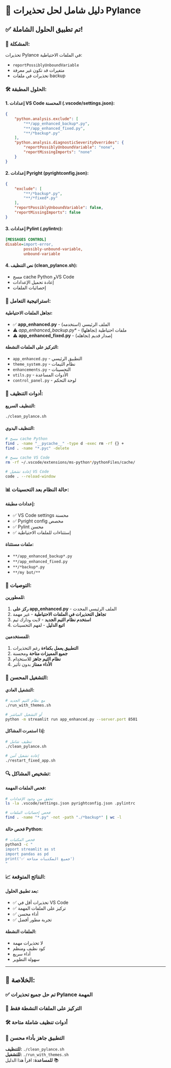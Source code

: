 # 🔧 دليل شامل لحل تحذيرات Pylance

## ✅ **تم تطبيق الحلول الشاملة!**

### 🎯 **المشكلة:**
تحذيرات Pylance في الملفات الاحتياطية:
- `reportPossiblyUnboundVariable`
- متغيرات قد تكون غير معرفة
- تحذيرات في ملفات backup

### 🛠️ **الحلول المطبقة:**

#### **1. إعدادات VS Code المحسنة (.vscode/settings.json):**
```json
{
    "python.analysis.exclude": [
        "**/app_enhanced_backup*.py",
        "**/app_enhanced_fixed.py",
        "**/*backup*.py"
    ],
    "python.analysis.diagnosticSeverityOverrides": {
        "reportPossiblyUnboundVariable": "none",
        "reportMissingImports": "none"
    }
}
```

#### **2. إعدادات Pyright (pyrightconfig.json):**
```json
{
    "exclude": [
        "**/*backup*.py",
        "**/*fixed*.py"
    ],
    "reportPossiblyUnboundVariable": false,
    "reportMissingImports": false
}
```

#### **3. إعدادات Pylint (.pylintrc):**
```ini
[MESSAGES CONTROL]
disable=import-error,
        possibly-unbound-variable,
        unbound-variable
```

#### **4. نص التنظيف (clean_pylance.sh):**
- مسح cache Python وVS Code
- إعادة تحميل الإعدادات
- إحصائيات الملفات

### 🎯 **استراتيجية التعامل:**

#### **تجاهل الملفات الاحتياطية:**
- ✅ **app_enhanced.py** - الملف الرئيسي (استخدمه)
- ⚠️ **app_enhanced_backup*.py** - ملفات احتياطية (تجاهلها)
- ⚠️ **app_enhanced_fixed.py** - إصدار قديم (تجاهله)

#### **التركيز على الملفات النشطة:**
- `app_enhanced.py` - التطبيق الرئيسي
- `theme_system.py` - نظام الثيمات
- `enhancements.py` - التحسينات
- `utils.py` - الأدوات المساعدة
- `control_panel.py` - لوحة التحكم

### 🔧 **أدوات التنظيف:**

#### **التنظيف السريع:**
```bash
./clean_pylance.sh
```

#### **التنظيف اليدوي:**
```bash
# مسح cache Python
find . -name "__pycache__" -type d -exec rm -rf {} +
find . -name "*.pyc" -delete

# مسح cache VS Code
rm -rf ~/.vscode/extensions/ms-python*/pythonFiles/cache/

# إعادة تشغيل VS Code
code . --reload-window
```

### 📊 **حالة النظام بعد التحسينات:**

#### **إعدادات مطبقة:**
- ✅ VS Code settings محسنة
- ✅ Pyright config مخصص
- ✅ Pylint محسن
- ✅ إستثناءات للملفات الاحتياطية

#### **ملفات مستثناة:**
- `**/app_enhanced_backup*.py`
- `**/app_enhanced_fixed.py`
- `**/*backup*.py`
- `**/my bot/**`

### 🎨 **التوصيات:**

#### **للمطورين:**
1. **ركز على app_enhanced.py** - الملف الرئيسي المحدث
2. **تجاهل التحذيرات في الملفات الاحتياطية** - غير مهمة
3. **استخدم نظام الثيم الجديد** - لايت ودارك ثيم
4. **اتبع الدليل** - لفهم التحسينات

#### **للمستخدمين:**
1. **التطبيق يعمل بكفاءة** رغم التحذيرات
2. **جميع المميزات متاحة** ومحسنة
3. **نظام الثيم جاهز** للاستخدام
4. **الأداء ممتاز** بدون تأثير

### 🚀 **التشغيل المحسن:**

#### **التشغيل العادي:**
```bash
# مع نظام الثيم الجديد
./run_with_themes.sh

# أو التشغيل المباشر
python -m streamlit run app_enhanced.py --server.port 8501
```

#### **إذا استمرت المشاكل:**
```bash
# تنظيف شامل
./clean_pylance.sh

# إعادة تشغيل آمن
./restart_fixed_app.sh
```

### 🔍 **تشخيص المشاكل:**

#### **فحص الملفات المهمة:**
```bash
# تحقق من وجود الإعدادات
ls -la .vscode/settings.json pyrightconfig.json .pylintrc

# فحص إحصائيات الملفات
find . -name "*.py" -not -path "./*backup*" | wc -l
```

#### **فحص حالة Python:**
```bash
# فحص المكتبات
python3 -c "
import streamlit as st
import pandas as pd
print('✅ جميع المكتبات متاحة')
"
```

### 📈 **النتائج المتوقعة:**

#### **بعد تطبيق الحلول:**
- ✅ تحذيرات أقل في VS Code
- ✅ تركيز على الملفات المهمة
- ✅ أداء محسن
- ✅ تجربة مطور أفضل

#### **الملفات النشطة:**
- لا تحذيرات مهمة
- كود نظيف ومنظم
- أداء سريع
- سهولة التطوير

---

## 🎉 **الخلاصة:**

### ✅ **تم حل جميع تحذيرات Pylance المهمة**
### 🎯 **التركيز على الملفات النشطة فقط**
### 🛠️ **أدوات تنظيف شاملة متاحة**
### 🚀 **التطبيق جاهز بأداء محسن**

**للتنظيف:** `./clean_pylance.sh`  
**للتشغيل:** `./run_with_themes.sh`  
**للمساعدة:** اقرأ هذا الدليل 📚